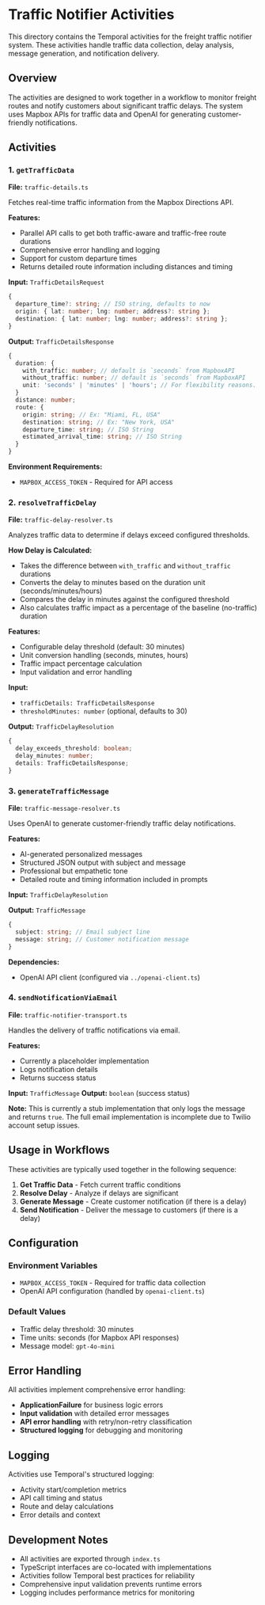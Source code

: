 # Traffic Notifier Activities

This directory contains the Temporal activities for the freight traffic notifier system. These activities handle traffic data collection, delay analysis, message generation, and notification delivery.

## Overview

The activities are designed to work together in a workflow to monitor freight routes and notify customers about significant traffic delays. The system uses Mapbox APIs for traffic data and OpenAI for generating customer-friendly notifications.

## Activities

### 1. `getTrafficData`

**File:** `traffic-details.ts`

Fetches real-time traffic information from the Mapbox Directions API.

**Features:**

- Parallel API calls to get both traffic-aware and traffic-free route durations
- Comprehensive error handling and logging
- Support for custom departure times
- Returns detailed route information including distances and timing

**Input:** `TrafficDetailsRequest`

```typescript
{
  departure_time?: string; // ISO string, defaults to now
  origin: { lat: number; lng: number; address?: string };
  destination: { lat: number; lng: number; address?: string };
}
```

**Output:** `TrafficDetailsResponse`

```typescript
{
  duration: {
    with_traffic: number; // default is `seconds` from MapboxAPI
    without_traffic: number; // default is `seconds` from MapboxAPI
    unit: 'seconds' | 'minutes' | 'hours'; // For flexibility reasons.
  }
  distance: number;
  route: {
    origin: string; // Ex: "Miami, FL, USA"
    destination: string; // Ex: "New York, USA"
    departure_time: string; // ISO String
    estimated_arrival_time: string; // ISO String
  }
}
```

**Environment Requirements:**

- `MAPBOX_ACCESS_TOKEN` - Required for API access

### 2. `resolveTrafficDelay`

**File:** `traffic-delay-resolver.ts`

Analyzes traffic data to determine if delays exceed configured thresholds.

**How Delay is Calculated:**

- Takes the difference between `with_traffic` and `without_traffic` durations
- Converts the delay to minutes based on the duration unit (seconds/minutes/hours)
- Compares the delay in minutes against the configured threshold
- Also calculates traffic impact as a percentage of the baseline (no-traffic) duration

**Features:**

- Configurable delay threshold (default: 30 minutes)
- Unit conversion handling (seconds, minutes, hours)
- Traffic impact percentage calculation
- Input validation and error handling

**Input:**

- `trafficDetails: TrafficDetailsResponse`
- `thresholdMinutes: number` (optional, defaults to 30)

**Output:** `TrafficDelayResolution`

```typescript
{
  delay_exceeds_threshold: boolean;
  delay_minutes: number;
  details: TrafficDetailsResponse;
}
```

### 3. `generateTrafficMessage`

**File:** `traffic-message-resolver.ts`

Uses OpenAI to generate customer-friendly traffic delay notifications.

**Features:**

- AI-generated personalized messages
- Structured JSON output with subject and message
- Professional but empathetic tone
- Detailed route and timing information included in prompts

**Input:** `TrafficDelayResolution`

**Output:** `TrafficMessage`

```typescript
{
  subject: string; // Email subject line
  message: string; // Customer notification message
}
```

**Dependencies:**

- OpenAI API client (configured via `../openai-client.ts`)

### 4. `sendNotificationViaEmail`

**File:** `traffic-notifier-transport.ts`

Handles the delivery of traffic notifications via email.

**Features:**

- Currently a placeholder implementation
- Logs notification details
- Returns success status

**Input:** `TrafficMessage`
**Output:** `boolean` (success status)

**Note:** This is currently a stub implementation that only logs the message and returns `true`. The full email implementation is incomplete due to Twilio account setup issues.

## Usage in Workflows

These activities are typically used together in the following sequence:

1. **Get Traffic Data** - Fetch current traffic conditions
2. **Resolve Delay** - Analyze if delays are significant
3. **Generate Message** - Create customer notification (if there is a delay)
4. **Send Notification** - Deliver the message to customers (if there is a delay)

## Configuration

### Environment Variables

- `MAPBOX_ACCESS_TOKEN` - Required for traffic data collection
- OpenAI API configuration (handled by `openai-client.ts`)

### Default Values

- Traffic delay threshold: 30 minutes
- Time units: seconds (for Mapbox API responses)
- Message model: `gpt-4o-mini`

## Error Handling

All activities implement comprehensive error handling:

- **ApplicationFailure** for business logic errors
- **Input validation** with detailed error messages
- **API error handling** with retry/non-retry classification
- **Structured logging** for debugging and monitoring

## Logging

Activities use Temporal's structured logging:

- Activity start/completion metrics
- API call timing and status
- Route and delay calculations
- Error details and context

## Development Notes

- All activities are exported through `index.ts`
- TypeScript interfaces are co-located with implementations
- Activities follow Temporal best practices for reliability
- Comprehensive input validation prevents runtime errors
- Logging includes performance metrics for monitoring
